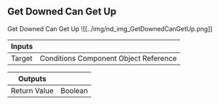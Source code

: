 ## Get Downed Can Get Up
Get Downed Can Get Up
![[../img/nd_img_GetDownedCanGetUp.png]]

|Inputs||
|--|--|
| Target | Conditions Component Object Reference |

|Outputs||
|--|--|
| Return Value | Boolean |
